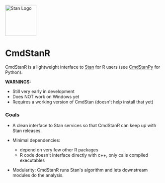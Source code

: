 [<img src="https://raw.githubusercontent.com/stan-dev/logos/master/logo_tm.png" width=100 alt="Stan Logo"/>](https://mc-stan.org)

# CmdStanR 

<!-- badges: start -->
<!-- badges: end -->

CmdStanR is a lightweight interface to [Stan](https://mc-stan.org) for R users
(see [CmdStanPy](https://github.com/stan-dev/cmdstanpy) for Python).

**WARNINGS:**

* Still very early in development
* Does NOT work on Windows yet
* Requires a working version of CmdStan (doesn't help install that yet) 

### Goals

* A clean interface to Stan services so that CmdStanR can keep up with Stan
releases.

* Minimal dependencies:
  - depend on very few other R packages
  - R code doesn't interface directly with c++, only calls compiled executables 
      
* Modularity: CmdStanR runs Stan's algorithm and lets downstream modules do the
analysis.

